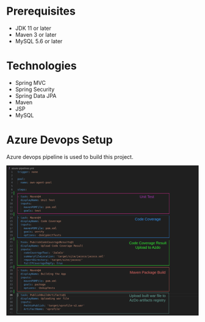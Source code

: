 # Prerequisites
- JDK 11 or later
- Maven 3 or later
- MySQL 5.6 or later

# Technologies 
- Spring MVC
- Spring Security
- Spring Data JPA
- Maven
- JSP
- MySQL

# Azure Devops Setup
Azure devops pipeline is used to build this project.

![AzDo pipeline file screenshot](azdo-pipeline-explain.png)